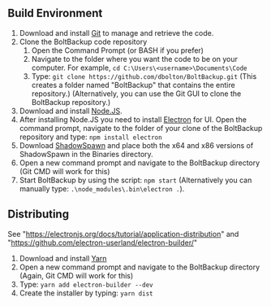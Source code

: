 ## Build Environment

1. Download and install [Git](https://www.git-scm.com/) to manage and retrieve the code.
2. Clone the BoltBackup code repository
   1. Open the Command Prompt (or BASH if you prefer)
   2. Navigate to the folder where you want the code to be on your computer. For example, `cd C:\Users\<username>\Documents\Code`
   3. Type: `git clone https://github.com/dbolton/BoltBackup.git` (This creates a folder named "BoltBackup" that contains the entire repository.) (Alternatively, you can use the Git GUI to clone the BoltBackup repository.)
2. Download and install [Node.JS](https://nodejs.org/).
3. After installing Node.JS you need to install [Electron](https://electron.atom.io/) for UI. Open the command prompt, navigate to the folder of your clone of the BoltBackup repository and type: `npm install electron`
4. Download [ShadowSpawn](https://github.com/candera/shadowspawn/downloads) and place both the x64 and x86 versions of ShadowSpawn in the Binaries directory.
5. Open a new command prompt and navigate to the BoltBackup directory (Git CMD will work for this)
6. Start BoltBackup by using the script: `npm start` (Alternatively you can manually type: `.\node_modules\.bin\electron .`).


## Distributing

See "https://electronjs.org/docs/tutorial/application-distribution" and "https://github.com/electron-userland/electron-builder/"

1. Download and install [Yarn](https://yarnpkg.com/en/docs/install#windows-tab)
2. Open a new command prompt and navigate to the BoltBackup directory (Again, Git CMD will work for this)
3. Type: `yarn add electron-builder --dev`
4. Create the installer by typing: `yarn dist`

